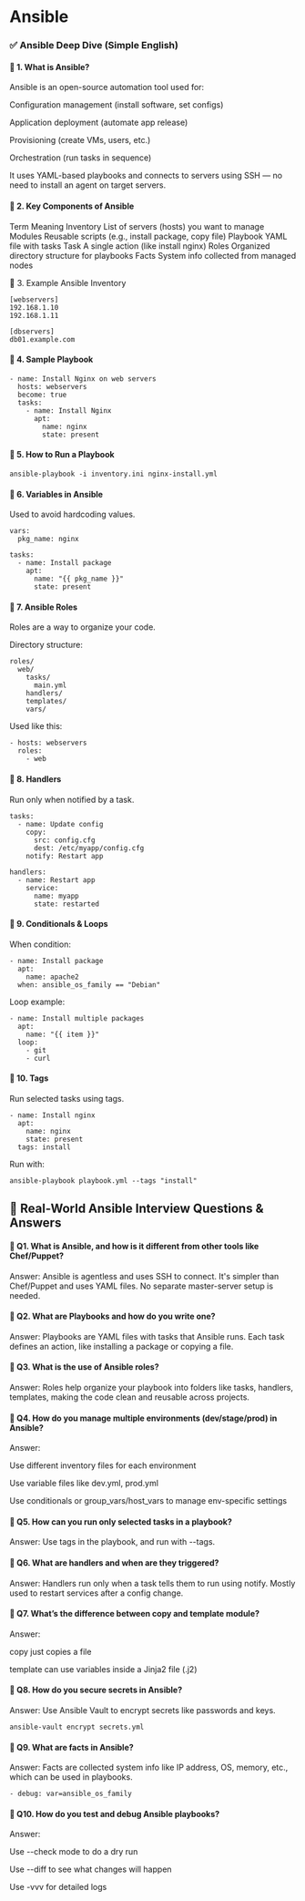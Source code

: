 # Ansible

### ✅ Ansible Deep Dive (Simple English)

#### 🔸 1. What is Ansible?
Ansible is an open-source automation tool used for:

Configuration management (install software, set configs)

Application deployment (automate app release)

Provisioning (create VMs, users, etc.)

Orchestration (run tasks in sequence)

It uses YAML-based playbooks and connects to servers using SSH — no need to install an agent on target servers.

#### 🔸 2. Key Components of Ansible
Term	Meaning
Inventory	List of servers (hosts) you want to manage
Modules	Reusable scripts (e.g., install package, copy file)
Playbook	YAML file with tasks
Task	A single action (like install nginx)
Roles	Organized directory structure for playbooks
Facts	System info collected from managed nodes

🔸 3. Example Ansible Inventory
```
[webservers]
192.168.1.10
192.168.1.11

[dbservers]
db01.example.com
```
#### 🔸 4. Sample Playbook
```
- name: Install Nginx on web servers
  hosts: webservers
  become: true
  tasks:
    - name: Install Nginx
      apt:
        name: nginx
        state: present
```
#### 🔸 5. How to Run a Playbook
```
ansible-playbook -i inventory.ini nginx-install.yml
```
#### 🔸 6. Variables in Ansible
Used to avoid hardcoding values.

```
vars:
  pkg_name: nginx

tasks:
  - name: Install package
    apt:
      name: "{{ pkg_name }}"
      state: present
```
#### 🔸 7. Ansible Roles
Roles are a way to organize your code.

Directory structure:

```
roles/
  web/
    tasks/
      main.yml
    handlers/
    templates/
    vars/
```
Used like this:

```
- hosts: webservers
  roles:
    - web
```
#### 🔸 8. Handlers
Run only when notified by a task.

```
tasks:
  - name: Update config
    copy:
      src: config.cfg
      dest: /etc/myapp/config.cfg
    notify: Restart app

handlers:
  - name: Restart app
    service:
      name: myapp
      state: restarted
```
#### 🔸 9. Conditionals & Loops
When condition:

```
- name: Install package
  apt:
    name: apache2
  when: ansible_os_family == "Debian"
```
Loop example:

```
- name: Install multiple packages
  apt:
    name: "{{ item }}"
  loop:
    - git
    - curl
```
#### 🔸 10. Tags
Run selected tasks using tags.

```
- name: Install nginx
  apt:
    name: nginx
    state: present
  tags: install
```
Run with:

```
ansible-playbook playbook.yml --tags "install"
```

## 🎯 Real-World Ansible Interview Questions & Answers
#### 🔸 Q1. What is Ansible, and how is it different from other tools like Chef/Puppet?
Answer:
Ansible is agentless and uses SSH to connect. It's simpler than Chef/Puppet and uses YAML files. No separate master-server setup is needed.

#### 🔸 Q2. What are Playbooks and how do you write one?
Answer:
Playbooks are YAML files with tasks that Ansible runs. Each task defines an action, like installing a package or copying a file.

#### 🔸 Q3. What is the use of Ansible roles?
Answer:
Roles help organize your playbook into folders like tasks, handlers, templates, making the code clean and reusable across projects.

#### 🔸 Q4. How do you manage multiple environments (dev/stage/prod) in Ansible?
Answer:

Use different inventory files for each environment

Use variable files like dev.yml, prod.yml

Use conditionals or group_vars/host_vars to manage env-specific settings

#### 🔸 Q5. How can you run only selected tasks in a playbook?
Answer:
Use tags in the playbook, and run with --tags.

#### 🔸 Q6. What are handlers and when are they triggered?
Answer:
Handlers run only when a task tells them to run using notify. Mostly used to restart services after a config change.

#### 🔸 Q7. What’s the difference between copy and template module?
Answer:

copy just copies a file

template can use variables inside a Jinja2 file (.j2)

#### 🔸 Q8. How do you secure secrets in Ansible?
Answer:
Use Ansible Vault to encrypt secrets like passwords and keys.

```
ansible-vault encrypt secrets.yml
```
#### 🔸 Q9. What are facts in Ansible?
Answer:
Facts are collected system info like IP address, OS, memory, etc., which can be used in playbooks.

```
- debug: var=ansible_os_family
```
#### 🔸 Q10. How do you test and debug Ansible playbooks?
Answer:

Use --check mode to do a dry run

Use --diff to see what changes will happen

Use -vvv for detailed logs

